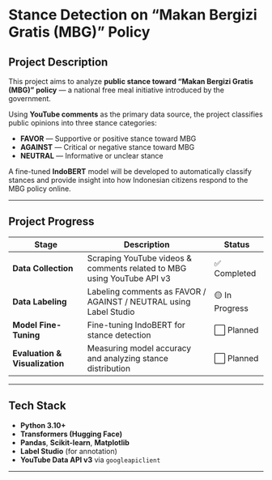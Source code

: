 # Stance Detection on “Makan Bergizi Gratis (MBG)” Policy

## Project Description
This project aims to analyze **public stance toward “Makan Bergizi Gratis (MBG)” policy** — a national free meal initiative introduced by the government.

Using **YouTube comments** as the primary data source, the project classifies public opinions into three stance categories:

- **FAVOR** — Supportive or positive stance toward MBG  
- **AGAINST** — Critical or negative stance toward MBG  
- **NEUTRAL** — Informative or unclear stance  

A fine-tuned **IndoBERT** model will be developed to automatically classify stances and provide insight into how Indonesian citizens respond to the MBG policy online.

---

## Project Progress

| Stage | Description | Status |
|--------|--------------|--------|
| **Data Collection** | Scraping YouTube videos & comments related to MBG using YouTube API v3 | ✅ Completed |
| **Data Labeling** | Labeling comments as FAVOR / AGAINST / NEUTRAL using Label Studio | 🟡 In Progress |
| **Model Fine-Tuning** | Fine-tuning IndoBERT for stance detection | ⬜ Planned |
| **Evaluation & Visualization** | Measuring model accuracy and analyzing stance distribution | ⬜ Planned |

---

## Tech Stack
- **Python 3.10+**
- **Transformers (Hugging Face)**
- **Pandas**, **Scikit-learn**, **Matplotlib**
- **Label Studio** (for annotation)
- **YouTube Data API v3** via `googleapiclient`

---